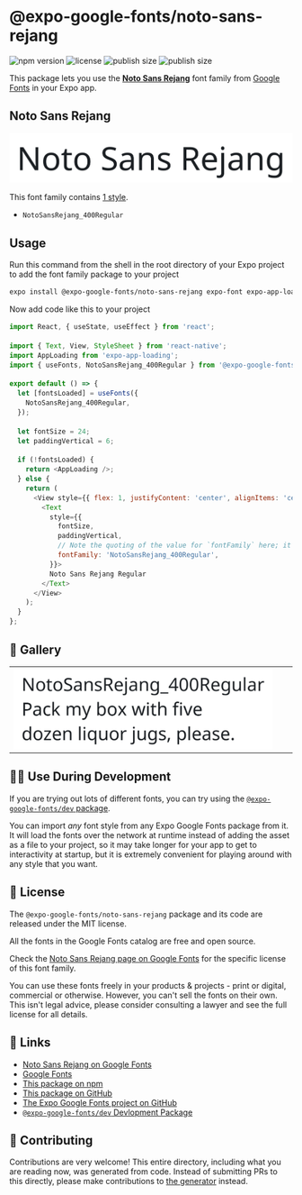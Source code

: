 # @expo-google-fonts/noto-sans-rejang

![npm version](https://flat.badgen.net/npm/v/@expo-google-fonts/noto-sans-rejang)
![license](https://flat.badgen.net/github/license/expo/google-fonts)
![publish size](https://flat.badgen.net/packagephobia/install/@expo-google-fonts/noto-sans-rejang)
![publish size](https://flat.badgen.net/packagephobia/publish/@expo-google-fonts/noto-sans-rejang)

This package lets you use the [**Noto Sans Rejang**](https://fonts.google.com/specimen/Noto+Sans+Rejang) font family from [Google Fonts](https://fonts.google.com/) in your Expo app.

## Noto Sans Rejang

![Noto Sans Rejang](./font-family.png)

This font family contains [1 style](#-gallery).

- `NotoSansRejang_400Regular`

## Usage

Run this command from the shell in the root directory of your Expo project to add the font family package to your project
```sh
expo install @expo-google-fonts/noto-sans-rejang expo-font expo-app-loading
```

Now add code like this to your project
```js
import React, { useState, useEffect } from 'react';

import { Text, View, StyleSheet } from 'react-native';
import AppLoading from 'expo-app-loading';
import { useFonts, NotoSansRejang_400Regular } from '@expo-google-fonts/noto-sans-rejang';

export default () => {
  let [fontsLoaded] = useFonts({
    NotoSansRejang_400Regular,
  });

  let fontSize = 24;
  let paddingVertical = 6;

  if (!fontsLoaded) {
    return <AppLoading />;
  } else {
    return (
      <View style={{ flex: 1, justifyContent: 'center', alignItems: 'center' }}>
        <Text
          style={{
            fontSize,
            paddingVertical,
            // Note the quoting of the value for `fontFamily` here; it expects a string!
            fontFamily: 'NotoSansRejang_400Regular',
          }}>
          Noto Sans Rejang Regular
        </Text>
      </View>
    );
  }
};

```

## 🔡 Gallery


||||
|-|-|-|
|![NotoSansRejang_400Regular](./NotoSansRejang_400Regular.ttf.png)||||


## 👩‍💻 Use During Development

If you are trying out lots of different fonts, you can try using the [`@expo-google-fonts/dev` package](https://github.com/expo/google-fonts/tree/master/font-packages/dev#readme).

You can import *any* font style from any Expo Google Fonts package from it. It will load the fonts
over the network at runtime instead of adding the asset as a file to your project, so it may take longer
for your app to get to interactivity at startup, but it is extremely convenient
for playing around with any style that you want.

## 📖 License

The `@expo-google-fonts/noto-sans-rejang` package and its code are released under the MIT license.

All the fonts in the Google Fonts catalog are free and open source.

Check the [Noto Sans Rejang page on Google Fonts](https://fonts.google.com/specimen/Noto+Sans+Rejang) for the specific license of this font family.

You can use these fonts freely in your products & projects - print or digital, commercial or otherwise. However, you can't sell the fonts on their own. This isn't legal advice, please consider consulting a lawyer and see the full license for all details.

## 🔗 Links

- [Noto Sans Rejang on Google Fonts](https://fonts.google.com/specimen/Noto+Sans+Rejang)
- [Google Fonts](https://fonts.google.com/)
- [This package on npm](https://www.npmjs.com/package/@expo-google-fonts/noto-sans-rejang)
- [This package on GitHub](https://github.com/expo/google-fonts/tree/master/font-packages/noto-sans-rejang)
- [The Expo Google Fonts project on GitHub](https://github.com/expo/google-fonts)
- [`@expo-google-fonts/dev` Devlopment Package](https://github.com/expo/google-fonts/tree/master/font-packages/dev)

## 🤝 Contributing

Contributions are very welcome! This entire directory, including what you are reading now, was generated from code. Instead of submitting PRs to this directly, please make contributions to [the generator](https://github.com/expo/google-fonts/tree/master/packages/generator) instead.
